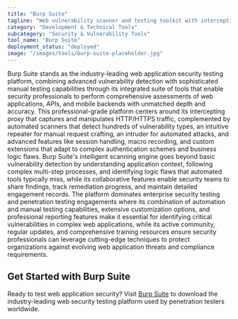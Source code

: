 ```yaml
---
title: "Burp Suite"
tagline: "Web vulnerability scanner and testing toolkit with intercepting proxy and automation features"
category: "Development & Technical Tools"
subcategory: "Security & Vulnerability Tools"
tool_name: "Burp Suite"
deployment_status: "deployed"
image: "/images/tools/burp-suite-placeholder.jpg"
---
```

Burp Suite stands as the industry-leading web application security testing platform, combining advanced vulnerability detection with sophisticated manual testing capabilities through its integrated suite of tools that enable security professionals to perform comprehensive assessments of web applications, APIs, and mobile backends with unmatched depth and accuracy. This professional-grade platform centers around its intercepting proxy that captures and manipulates HTTP/HTTPS traffic, complemented by automated scanners that detect hundreds of vulnerability types, an intuitive repeater for manual request crafting, an intruder for automated attacks, and advanced features like session handling, macro recording, and custom extensions that adapt to complex authentication schemes and business logic flaws. Burp Suite's intelligent scanning engine goes beyond basic vulnerability detection by understanding application context, following complex multi-step processes, and identifying logic flaws that automated tools typically miss, while its collaborative features enable security teams to share findings, track remediation progress, and maintain detailed engagement records. The platform dominates enterprise security testing and penetration testing engagements where its combination of automation and manual testing capabilities, extensive customization options, and professional reporting features make it essential for identifying critical vulnerabilities in complex web applications, while its active community, regular updates, and comprehensive training resources ensure security professionals can leverage cutting-edge techniques to protect organizations against evolving web application threats and compliance requirements.

## Get Started with Burp Suite

Ready to test web application security? Visit [Burp Suite](https://portswigger.net/burp) to download the industry-leading web security testing platform used by penetration testers worldwide.
